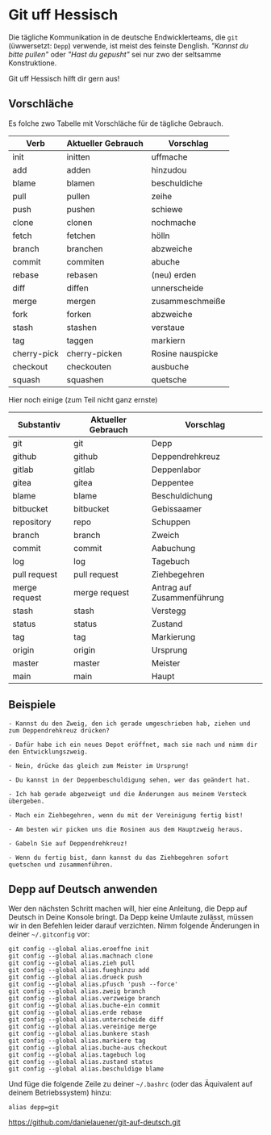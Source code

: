 # Git uff Hessisch

Die tägliche Kommunikation in de deutsche Endwicklerteams, die `git`
(üwwersetzt: `Depp`) verwende, ist meist des feinste Denglish.
_"Kannst du bitte pullen"_ oder _"Hast du gepusht"_ sei nur zwo
der seltsamme Konstruktione.

Git uff Hessisch hilft dir gern aus!

## Vorschläche

Es folche zwo Tabelle mit Vorschläche für de tägliche Gebrauch.

| Verb        | Aktueller Gebrauch | Vorschlag             |
|-------------|--------------------|-----------------------|
| init        | initten            | uffmache              |
| add         | adden              | hinzudou              |
| blame       | blamen             | beschuldiche          |
| pull        | pullen             | zeihe                 |
| push        | pushen             | schiewe               |
| clone       | clonen             | nochmache             |
| fetch       | fetchen            | hölln                 |
| branch      | branchen           | abzweiche             |
| commit      | commiten           | abuche                |
| rebase      | rebasen            | (neu) erden           |
| diff        | diffen             | unnerscheide          |
| merge       | mergen             | zusammeschmeiße       |
| fork        | forken             | abzweiche             |
| stash       | stashen            | verstaue              |
| tag         | taggen             | markiern              |
| cherry-pick | cherry-picken      | Rosine nauspicke      |
| checkout    | checkouten         | ausbuche              |
| squash      | squashen           | quetsche              |

Hier noch einige (zum Teil nicht ganz ernste)

| Substantiv    | Aktueller Gebrauch | Vorschlag                  |
|---------------|--------------------|----------------------------|
| git           | git                | Depp                       |
| github        | github             | Deppendrehkreuz            |
| gitlab        | gitlab             | Deppenlabor                |
| gitea         | gitea              | Deppentee                  |
| blame         | blame              | Beschuldichung             |
| bitbucket     | bitbucket          | Gebissaamer                |
| repository    | repo               | Schuppen                   |
| branch        | branch             | Zweich                     |
| commit        | commit             | Aabuchung                  |
| log           | log                | Tagebuch                   |
| pull request  | pull request       | Ziehbegehren               |
| merge request | merge request      | Antrag auf Zusammenführung |
| stash         | stash              | Verstegg                   |
| status        | status             | Zustand                    |
| tag           | tag                | Markierung                 |
| origin        | origin             | Ursprung                   |
| master        | master             | Meister                    |
| main          | main               | Haupt                      |

## Beispiele

    - Kannst du den Zweig, den ich gerade umgeschrieben hab, ziehen und zum Deppendrehkreuz drücken?

    - Dafür habe ich ein neues Depot eröffnet, mach sie nach und nimm dir den Entwicklungszweig.

    - Nein, drücke das gleich zum Meister im Ursprung!
    
    - Du kannst in der Deppenbeschuldigung sehen, wer das geändert hat.

    - Ich hab gerade abgezweigt und die Änderungen aus meinem Versteck übergeben.

    - Mach ein Ziehbegehren, wenn du mit der Vereinigung fertig bist!

    - Am besten wir picken uns die Rosinen aus dem Hauptzweig heraus.

    - Gabeln Sie auf Deppendrehkreuz!
    
    - Wenn du fertig bist, dann kannst du das Ziehbegehren sofort quetschen und zusammenführen.

## Depp auf Deutsch anwenden

Wer den nächsten Schritt machen will, hier eine Anleitung, die Depp auf Deutsch in Deine Konsole bringt. Da Depp keine Umlaute zulässt, müssen wir in den Befehlen leider darauf verzichten. Nimm folgende Änderungen in deiner `~/.gitconfig` vor:

    git config --global alias.eroeffne init
    git config --global alias.machnach clone
    git config --global alias.zieh pull
    git config --global alias.fueghinzu add
    git config --global alias.drueck push
    git config --global alias.pfusch 'push --force'
    git config --global alias.zweig branch
    git config --global alias.verzweige branch
    git config --global alias.buche-ein commit
    git config --global alias.erde rebase
    git config --global alias.unterscheide diff
    git config --global alias.vereinige merge
    git config --global alias.bunkere stash
    git config --global alias.markiere tag
    git config --global alias.buche-aus checkout
    git config --global alias.tagebuch log
    git config --global alias.zustand status
    git config --global alias.beschuldige blame

Und füge die folgende Zeile zu deiner `~/.bashrc` (oder das Äquivalent auf deinem Betriebssystem) hinzu:

    alias depp=git
https://github.com/danielauener/git-auf-deutsch.git
